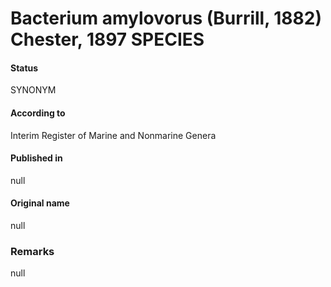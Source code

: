 # Bacterium amylovorus (Burrill, 1882) Chester, 1897 SPECIES

#### Status
SYNONYM

#### According to
Interim Register of Marine and Nonmarine Genera

#### Published in
null

#### Original name
null

### Remarks
null